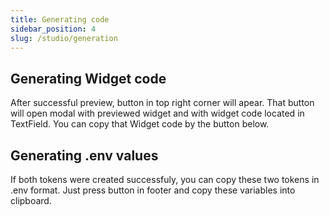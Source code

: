 ```yaml
---
title: Generating code
sidebar_position: 4
slug: /studio/generation
---
```


## Generating Widget code

After successful preview, button in top right corner will apear. That button will open modal with previewed widget and with widget code located in TextField. You can copy that Widget code by the button below.

## Generating .env values

If both tokens were created successfuly, you can copy these two tokens in .env format. Just press button in footer and copy these variables into clipboard.
